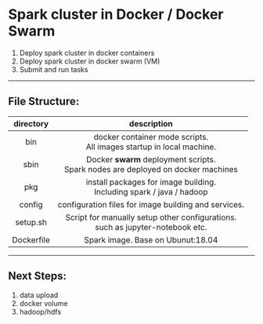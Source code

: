 # Spark cluster in Docker / Docker Swarm
1. Deploy spark cluster in docker containers
2. Deploy spark cluster in docker swarm (VM)
3. Submit and run tasks

-----
## File Structure:

|  directory | description  |
|:-:|:-:|
| bin | docker container mode scripts.<br/> All images startup in local machine. |
| sbin  | Docker **swarm** deployment scripts.<br/> Spark nodes are deployed on docker machines |
| pkg  | install packages for image building.<br/> Including spark / java / hadoop  |
| config | configuration files for image building and services. |
| setup.sh | Script for manually setup other configurations.<br/> such as jupyter-notebook etc.|
| Dockerfile  | Spark image. Base on Ubunut:18.04  |
-----
## Next Steps:
1. data upload
2. docker volume
3. hadoop/hdfs
